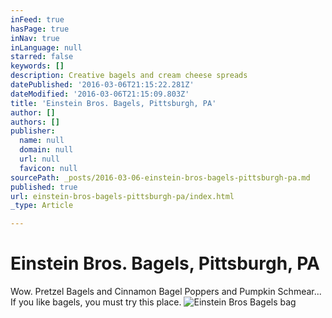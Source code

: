 ```yaml
---
inFeed: true
hasPage: true
inNav: true
inLanguage: null
starred: false
keywords: []
description: Creative bagels and cream cheese spreads
datePublished: '2016-03-06T21:15:22.281Z'
dateModified: '2016-03-06T21:15:09.803Z'
title: 'Einstein Bros. Bagels, Pittsburgh, PA'
author: []
authors: []
publisher:
  name: null
  domain: null
  url: null
  favicon: null
sourcePath: _posts/2016-03-06-einstein-bros-bagels-pittsburgh-pa.md
published: true
url: einstein-bros-bagels-pittsburgh-pa/index.html
_type: Article

---
```

# Einstein Bros. Bagels, Pittsburgh, PA

Wow.  Pretzel Bagels and Cinnamon Bagel Poppers and Pumpkin Schmear... If you like bagels, you must try this place.
![Einstein Bros Bagels bag](https://the-grid-user-content.s3-us-west-2.amazonaws.com/5d8f1381-6139-4b8d-84cc-715bf9e920c6.jpg)